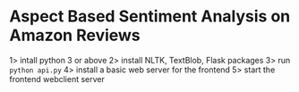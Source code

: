 # Aspect Based Sentiment Analysis on Amazon Reviews
1> intall python 3 or above
2> install NLTK, TextBlob, Flask packages
3> run `python api.py`
4> install a basic web server for the frontend
5> start the frontend webclient server

